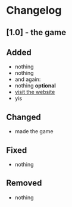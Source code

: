 # Changelog
## [1.0] - the game
## Added
 - nothing
 - nothing
 - and again:
 - nothing
 **optional**
 - [visit the website](https://rizl08gozl.github.io/game_thing/)
 - yis
## Changed
 - made the game
## Fixed
 - nothing
## Removed
 - nothing
